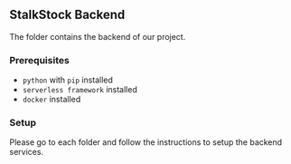 ## StalkStock Backend

The folder contains the backend of our project. 

### Prerequisites
- `python` with `pip` installed
- `serverless framework` installed
- `docker` installed

### Setup
Please go to each folder and follow the instructions to setup the backend services.